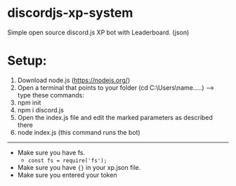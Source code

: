# discordjs-xp-system
Simple open source discord.js XP bot with Leaderboard. (json)
# Setup:
1. Download node.js (https://nodejs.org/)
2. Open a terminal that points to your folder (cd C:\Users\name\.....) --> type these commands:
3. npm init
4. npm i discord.js
5. Open the index.js file and edit the marked parameters as described there
6. node index.js (this command runs the bot)
----------
- Make sure you have fs. 
  - `const fs = require('fs');`
- Make sure you have `{}` in your xp.json file.
- Make sure you entered your token
